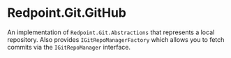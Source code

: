 # Redpoint.Git.GitHub

An implementation of `Redpoint.Git.Abstractions` that represents a local repository. Also provides `IGitRepoManagerFactory` which allows you to fetch commits via the `IGitRepoManager` interface.